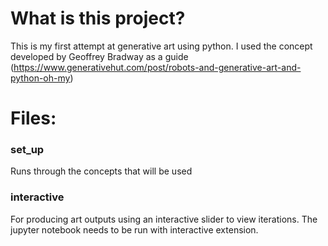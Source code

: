 # What is this project?
This is my first attempt at generative art using python.
I used the concept developed by Geoffrey Bradway as a guide (https://www.generativehut.com/post/robots-and-generative-art-and-python-oh-my)

# Files:
### set_up
Runs through the concepts that will be used

### interactive
For producing art outputs using an interactive slider to view iterations. The jupyter notebook needs to be run with interactive extension. 
